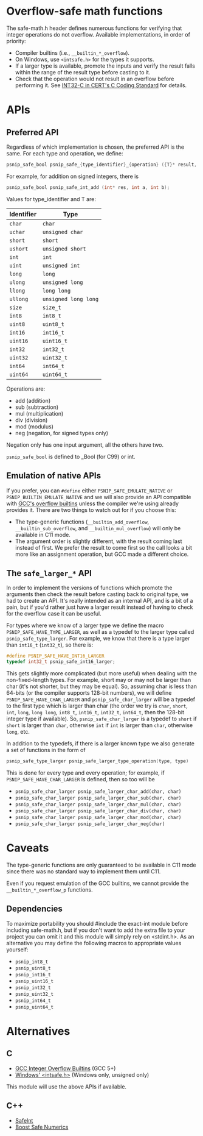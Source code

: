 # Overflow-safe math functions

The safe-math.h header defines numerous functions for verifying that
integer operations do not overflow.  Available implementations, in
order of priority:

 * Compiler builtins (i.e., `__builtin_*_overflow`).
 * On Windows, use `<intsafe.h>` for the types it supports.
 * If a larger type is available, promote the inputs and verify the
   result falls within the range of the result type before casting to
   it.
 * Check that the operation would not result in an overflow before
   performing it.  See [INT32-C in CERT's C Coding
   Standard](https://www.securecoding.cert.org/confluence/display/c/INT32-C.+Ensure+that+operations+on+signed+integers+do+not+result+in+overflow)
   for details.

# APIs

## Preferred API

Regardless of which implementation is chosen, the preferred API is the
same.  For each type and operation, we define:

```c
psnip_safe_bool psnip_safe_{type_identifier}_{operation} ({T}* result, {T} a, {T} b);
```

For example, for addition on signed integers, there is

```c
psnip_safe_bool psnip_safe_int_add (int* res, int a, int b);
```

Values for type_identifier and T are:

| Identifier | Type                 |
| ---------- | -------------------- |
| `char`     | `char`               |
| `uchar`    | `unsigned char`      |
| `short`    | `short`              |
| `ushort`   | `unsigned short`     |
| `int`      | `int`                |
| `uint`     | `unsigned int`       |
| `long`     | `long`               |
| `ulong`    | `unsigned long`      |
| `llong`    | `long long`          |
| `ullong`   | `unsigned long long` |
| `size`     | `size_t`             |
| `int8`     | `int8_t`             |
| `uint8`    | `uint8_t`            |
| `int16`    | `int16_t`            |
| `uint16`   | `uint16_t`           |
| `int32`    | `int32_t`            |
| `uint32`   | `uint32_t`           |
| `int64`    | `int64_t`            |
| `uint64`   | `uint64_t`           |

Operations are:

 * add (addition)
 * sub (subtraction)
 * mul (multiplication)
 * div (division)
 * mod (modulus)
 * neg (negation, for signed types only)

Negation only has one input argument, all the others have two.

`psnip_safe_bool` is defined to _Bool (for C99) or int.

## Emulation of native APIs

If you prefer, you can `#define` either `PSNIP_SAFE_EMULATE_NATIVE` or
`PSNIP_BUILTIN_EMULATE_NATIVE` and we will also provide an API
compatible with [GCC's overflow
builtins](https://gcc.gnu.org/onlinedocs/gcc/Integer-Overflow-Builtins.html)
unless the compiler we're using already provides it.  There are two
things to watch out for if you choose this:

 * The type-generic functions (`__builtin_add_overflow`,
   `__builtin_sub_overflow`, and `__builtin_mul_overflow`) will only
   be available in C11 mode.
 * The argument order is slightly different, with the result coming
   last instead of first.  We prefer the result to come first so the
   call looks a bit more like an assignment operation, but GCC made a
   different choice.

## The `safe_larger_*` API

In order to implement the versions of functions which promote the
arguments then check the result before casting back to original type,
we had to create an API.  It's really intended as an internal API, and
is a bit of a pain, but if you'd rather just have a larger result
instead of having to check for the overflow case it can be useful.

For types where we know of a larger type we define the macro
`PSNIP_SAFE_HAVE_TYPE_LARGER`, as well as a typedef to the larger type
called `psnip_safe_type_larger`.  For example, we know that there is a type
larger than `int16_t` (`int32_t`), so there is:

```C
#define PSNIP_SAFE_HAVE_INT16_LARGER
typedef int32_t psnip_safe_int16_larger;
```

This gets slightly more complicated (but more useful) when dealing
with the non-fixed-length types.  For example, short may or may not be
larger than char (it's not shorter, but they may be equal).  So,
assuming char is less than 64-bits (or the compiler supports 128-bit
numbers), we will define `PSNIP_SAFE_HAVE_CHAR_LARGER` and
`psnip_safe_char_larger` will be a typedef to the first type which is larger
than char (the order we try is `char`, `short`, `int`, `long`, `long
long`, `int8_t`, `int16_t`, `int32_t`, `int64_t`, then the 128-bit
integer type if available).  So, `psnip_safe_char_larger` is a typedef to
`short` if `short` is larger than `char`, otherwise `int` if `int` is
larger than `char`, otherwise `long`, etc.

In addition to the typedefs, if there is a larger known type we
also generate a set of functions in the form of

```C
psnip_safe_type_larger psnip_safe_larger_type_operation(type, type)
```

This is done for every type and every operation; for example, if
`PSNIP_SAFE_HAVE_CHAR_LARGER` is defined, then so too will be

 * `psnip_safe_char_larger psnip_safe_larger_char_add(char, char)`
 * `psnip_safe_char_larger psnip_safe_larger_char_sub(char, char)`
 * `psnip_safe_char_larger psnip_safe_larger_char_mul(char, char)`
 * `psnip_safe_char_larger psnip_safe_larger_char_div(char, char)`
 * `psnip_safe_char_larger psnip_safe_larger_char_mod(char, char)`
 * `psnip_safe_char_larger psnip_safe_larger_char_neg(char)`

# Caveats

The type-generic functions are only guaranteed to be available in C11
mode since there was no standard way to implement them until C11.

Even if you request emulation of the GCC builtins, we cannot provide
the `__builtin_*_overflow_p` functions.

## Dependencies

To maximize portability you should #include the exact-int module
before including safe-math.h, but if you don't want to add the extra
file to your project you can omit it and this module will simply rely
on <stdint.h>.  As an alternative you may define the following macros
to appropriate values yourself:

 * `psnip_int8_t`
 * `psnip_uint8_t`
 * `psnip_int16_t`
 * `psnip_uint16_t`
 * `psnip_int32_t`
 * `psnip_uint32_t`
 * `psnip_int64_t`
 * `psnip_uint64_t`

# Alternatives

## C

 * [GCC Integer Overflow
   Builtins](https://gcc.gnu.org/onlinedocs/gcc/Integer-Overflow-Builtins.html)
   (GCC 5+)
 * [Windows'
   <intsafe.h>](https://msdn.microsoft.com/en-us/library/windows/desktop/ff521693(v=vs.85).aspx)
   (Windows only, unsigned only)

This module will use the above APIs if available.

## C++

 * [SafeInt](https://safeint.codeplex.com/)
 * [Boost Safe Numerics](http://blincubator.com/bi_library/safe-numerics/?gform_post_id=426)